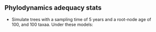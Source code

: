 ## Phylodynamics adequacy stats

- Simulate trees with a sampling time of 5 years and a root-node age of 100, and 100 taxaa. Under these models:

  